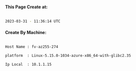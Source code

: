 
   
#### This Page Create at:

```bash

2023-03-31 - 11:36:14 UTC

```

#### Create By Machine:

```bash

Host Name : fv-az255-274

platform  : Linux-5.15.0-1034-azure-x86_64-with-glibc2.35

Ip Local  : 10.1.1.15

```

